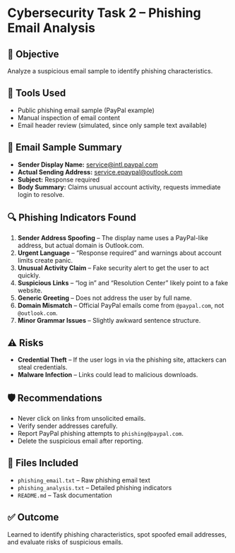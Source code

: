 # Cybersecurity Task 2 – Phishing Email Analysis

## 🎯 Objective
Analyze a suspicious email sample to identify phishing characteristics.

## 🧰 Tools Used
- Public phishing email sample (PayPal example)
- Manual inspection of email content
- Email header review (simulated, since only sample text available)

## 📄 Email Sample Summary
- **Sender Display Name:** service@intl.paypal.com  
- **Actual Sending Address:** service.epaypal@outlook.com  
- **Subject:** Response required  
- **Body Summary:** Claims unusual account activity, requests immediate login to resolve.

## 🔍 Phishing Indicators Found
1. **Sender Address Spoofing** – The display name uses a PayPal-like address, but actual domain is Outlook.com.  
2. **Urgent Language** – “Response required” and warnings about account limits create panic.  
3. **Unusual Activity Claim** – Fake security alert to get the user to act quickly.  
4. **Suspicious Links** – “log in” and “Resolution Center” likely point to a fake website.  
5. **Generic Greeting** – Does not address the user by full name.  
6. **Domain Mismatch** – Official PayPal emails come from `@paypal.com`, not `@outlook.com`.  
7. **Minor Grammar Issues** – Slightly awkward sentence structure.

## ⚠ Risks
- **Credential Theft** – If the user logs in via the phishing site, attackers can steal credentials.  
- **Malware Infection** – Links could lead to malicious downloads.

## 🛡 Recommendations
- Never click on links from unsolicited emails.  
- Verify sender addresses carefully.  
- Report PayPal phishing attempts to `phishing@paypal.com`.  
- Delete the suspicious email after reporting.

## 📁 Files Included
- `phishing_email.txt` – Raw phishing email text  
- `phishing_analysis.txt` – Detailed phishing indicators  
- `README.md` – Task documentation

## ✅ Outcome
Learned to identify phishing characteristics, spot spoofed email addresses, and evaluate risks of suspicious emails.
